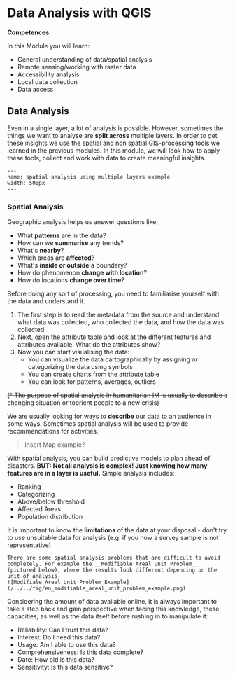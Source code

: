 # Data Analysis with QGIS
__Competences__:

In this Module you will learn: 
* General understanding of data/spatial analysis
* Remote sensing/working with raster data
* Accessibility analysis
* Local data collection
* Data access

## Data Analysis

Even in a single layer, a lot of analysis is possible. However, sometimes the things we want to analyse are __split across__ multiple layers. In order to get these insights we use the spatial and non spatial GIS-processing tools we learned in the previous modules. In this module, we will look how to apply these tools, collect and work with data to create meaningful insights.

```{figure} ../../fig/multiple_layer_data_analysis.png
---
name: spatial analysis using multiple layers example
width: 500px
---

```

### Spatial Analysis

Geographic analysis helps us answer questions like: 
* What __patterns__ are in the data?
* How can we __summarise__ any trends?
* What's __nearby__?
* Which areas are __affected__?
* What's __inside or outside__ a boundary?
* How do phenomenon __change with location__?
* How do locations __change over time__?

Before doing any sort of processing, you need to familiarise yourself with the data and understand it. 

1. The first step is to read the metadata from the source and understand what data was collected, who collected the data, and how the data was collected 
2. Next, open the attribute table and look at the different features and attributes available. What do the attributes show?
3. Now you can start visualising the data:
    * You can visualize the data cartographically by assigning or categorizing the data using symbols
    * You can create charts from the attribute table
    * You can look for patterns, averages, outliers

~~(* The purpose of spatial analysis in humanitarian IM is usually to describe a changing situation or toorient people to a new crisis)~~

We are usually looking for ways to __describe__ our data to an audience in some ways. Sometimes spatial analysis will be used to provide recommendations for activities. 

> Insert Map example?

With spatial analysis, you can build predictive models to plan ahead of disasters. __BUT: Not all analysis is complex! Just knowing how many features are in a layer is useful.__ Simple analysis includes:
* Ranking
* Categorizing
* Above/below threshold
* Affected Areas
* Population distribution

It is important to know the __limitations__ of the data at your disposal - don't try to use unsuitable data for analysis (e.g. if you now a survey sample is not representative)

```{Attention} Spatial Representation and Analysis
There are some spatial analysis problems that are difficult to avoid completely. For example the __Modifiable Areal Unit Problem__ (pictured below), where the results look different depending on the unit of analysis.  
![Modifiale Areal Unit Problem Example](/../../fig/en_modifiable_areal_unit_problem_example.png)
```

Considering the amount of data available online, it is always important to take a step back and gain perspective when facing this knowledge, these capacities, as well as the data itself before rushing in to manipulate it:
* Reliability: Can I trust this data?
* Interest: Do I need this data?
* Usage: Am I able to use this data?
* Comprehensiveness: Is this data complete?
* Date: How old is this data?
* Sensitivity: Is this data sensitive?
